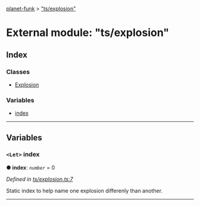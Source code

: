 [planet-funk](../README.md) > ["ts/explosion"](../modules/_ts_explosion_.md)

# External module: "ts/explosion"

## Index

### Classes

* [Explosion](../classes/_ts_explosion_.explosion.md)

### Variables

* [index](_ts_explosion_.md#index)

---

## Variables

<a id="index"></a>

### `<Let>` index

**● index**: *`number`* = 0

*Defined in [ts/explosion.ts:7](https://github.com/WilliamRADFunk/planet-funk/blob/2946feb/src/ts/explosion.ts#L7)*

Static index to help name one explosion differenly than another.

___


